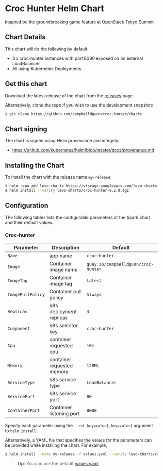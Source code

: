 # Croc Hunter Helm Chart

Inspired be the groundbreaking game feature at OpenStack Tokyo Summit

## Chart Details
This chart will do the following by default:

* 3 x croc-hunter instances with port 8080 exposed on an external LoadBalancer
* All using Kubernetes Deployments


## Get this chart

Download the latest release of the chart from the [releases](../../../releases) page.

Alternatively, clone the repo if you wish to use the development snapshot:

```bash
$ git clone https://github.com/campbelldgunn/croc-hunter/charts
```

## Chart signing

The chart is signed using Helm provenance and integrity.
   * https://github.com/kubernetes/helm/blob/master/docs/provenance.md

## Installing the Chart

To install the chart with the release name `my-release`:

```bash
$ helm repo add levo-charts https://storage.googleapis.com/levo-charts
$ helm install --verify levo-charts/croc-hunter-0.2.0.tgz
```

## Configuration

The following tables lists the configurable parameters of the Spark chart and their default values.

### Croc-hunter

|       Parameter       |           Description            |                         Default                          |
|-----------------------|----------------------------------|----------------------------------------------------------|
| `Name`            | app name                         | `croc-hunter`                                                |
| `Image`           | Container image name             | `quay.io/campbelldgunn/croc-hunter`                          |
| `ImageTag`        | Container image tag              | `latest`                                                     |
| `ImagePullPolicy` | Container pull policy            | `Always`                                                     |
| `Replicas`        | k8s deployment replicas          | `3`                                                          |
| `Component`       | k8s selector key                 | `croc-hunter`                                                |
| `Cpu`             | container requested cpu          | `10m`                                                        |
| `Memory`          | container requested memory       | `128Mi`                                                      |
| `ServiceType`     | k8s service type                 | `LoadBalancer`                                               |
| `ServicePort`     | k8s service port                 | `80`                                                         |
| `ContainerPort`   | Container listening port         | `8080`                                                       |

Specify each parameter using the `--set key=value[,key=value]` argument to `helm install`.

Alternatively, a YAML file that specifies the values for the parameters can be provided while installing the chart. For example,

```bash
$ helm install --name my-release -f values.yaml --verify levo-charts/croc-hunter-0.2.0.tgz
```

> **Tip**: You can use the default [values.yaml](values.yaml)
